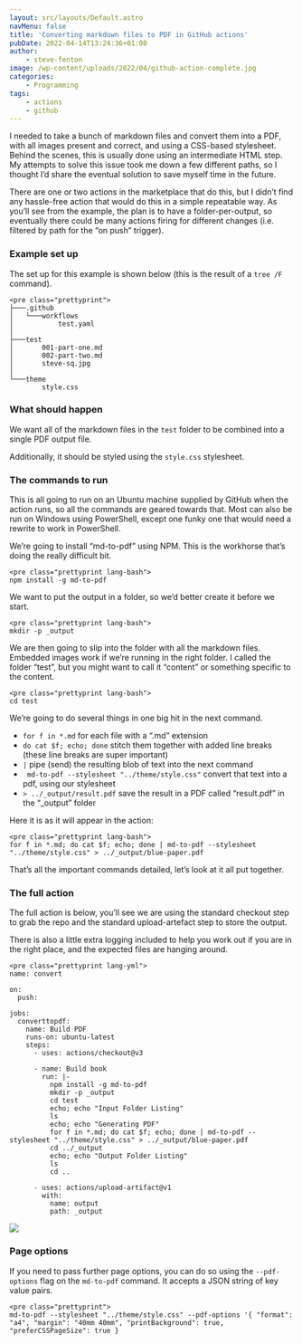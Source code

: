 ```yaml
---
layout: src/layouts/Default.astro
navMenu: false
title: 'Converting markdown files to PDF in GitHub actions'
pubDate: 2022-04-14T13:24:36+01:00
author:
    - steve-fenton
image: /wp-content/uploads/2022/04/github-action-complete.jpg
categories:
    - Programming
tags:
    - actions
    - github
---
```


I needed to take a bunch of markdown files and convert them into a PDF, with all images present and correct, and using a CSS-based stylesheet. Behind the scenes, this is usually done using an intermediate HTML step. My attempts to solve this issue took me down a few different paths, so I thought I’d share the eventual solution to save myself time in the future.

There are one or two actions in the marketplace that do this, but I didn’t find any hassle-free action that would do this in a simple repeatable way. As you’ll see from the example, the plan is to have a folder-per-output, so eventually there could be many actions firing for different changes (i.e. filtered by path for the “on push” trigger).

### Example set up

The set up for this example is shown below (this is the result of a `tree /F` command).

```
<pre class="prettyprint">
├───.github
│   └───workflows
│           test.yaml
│
├───test
│       001-part-one.md
│       002-part-two.md
│       steve-sq.jpg
│
└───theme
        style.css
```

### What should happen

We want all of the markdown files in the `test` folder to be combined into a single PDF output file.

Additionally, it should be styled using the `style.css` stylesheet.

### The commands to run

This is all going to run on an Ubuntu machine supplied by GitHub when the action runs, so all the commands are geared towards that. Most can also be run on Windows using PowerShell, except one funky one that would need a rewrite to work in PowerShell.

We’re going to install “md-to-pdf” using NPM. This is the workhorse that’s doing the really difficult bit.

```
<pre class="prettyprint lang-bash">
npm install -g md-to-pdf
```

We want to put the output in a folder, so we’d better create it before we start.

```
<pre class="prettyprint lang-bash">
mkdir -p _output
```

We are then going to slip into the folder with all the markdown files. Embedded images work if we’re running in the right folder. I called the folder “test”, but you might want to call it “content” or something specific to the content.

```
<pre class="prettyprint lang-bash">
cd test
```

We’re going to do several things in one big hit in the next command.

- `for f in *.md` for each file with a “.md” extension
- `do cat $f; echo; done` stitch them together with added line breaks (these line breaks are super important)
- `|` pipe (send) the resulting blob of text into the next command
- ` md-to-pdf --stylesheet "../theme/style.css"` convert that text into a pdf, using our stylesheet
- `> ../_output/result.pdf` save the result in a PDF called “result.pdf” in the “\_output” folder

Here it is as it will appear in the action:

```
<pre class="prettyprint lang-bash">
for f in *.md; do cat $f; echo; done | md-to-pdf --stylesheet "../theme/style.css" > ../_output/blue-paper.pdf
```

That’s all the important commands detailed, let’s look at it all put together.

### The full action

The full action is below, you’ll see we are using the standard checkout step to grab the repo and the standard upload-artefact step to store the output.

There is also a little extra logging included to help you work out if you are in the right place, and the expected files are hanging around.

```
<pre class="prettyprint lang-yml">
name: convert

on:
  push:

jobs:
  converttopdf:
    name: Build PDF
    runs-on: ubuntu-latest
    steps:
      - uses: actions/checkout@v3

      - name: Build book
        run: |-
          npm install -g md-to-pdf
          mkdir -p _output
          cd test
          echo; echo "Input Folder Listing"
          ls
          echo; echo "Generating PDF"
          for f in *.md; do cat $f; echo; done | md-to-pdf --stylesheet "../theme/style.css" > ../_output/blue-paper.pdf
          cd ../_output
          echo; echo "Output Folder Listing"
          ls
          cd ..
      
      - uses: actions/upload-artifact@v1
        with:
          name: output
          path: _output
```

[![](https://www.stevefenton.co.uk/wp-content/uploads/2022/04/github-action-complete-1024x417.jpg)](https://www.stevefenton.co.uk/2022/04/converting-markdown-files-to-pdf-in-github-actions/github-action-complete/)

### Page options

If you need to pass further page options, you can do so using the `--pdf-options` flag on the `md-to-pdf` command. It accepts a JSON string of key value pairs.

```
<pre class="prettyprint">
md-to-pdf --stylesheet "../theme/style.css" --pdf-options '{ "format": "a4", "margin": "40mm 40mm", "printBackground": true, "preferCSSPageSize": true }
```